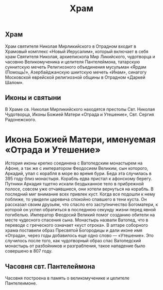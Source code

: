 ﻿---
layout : default
title  : Храм
---
Храм
----
Храм святителя Николая Мирликийского в Отрадном входит в Храмовый комплекс
«Новый Иерусалим», который включает в себя храм Святителя Николая,
архиепископа Мир Ликийского, чудотворца и часовню Великомученика и
целителя Пантелеймона, татарскую суннитскую мечеть Религиозного
объединения мусульман «Ярдам (Помощь)», Азербайджанскую шиитскую мечеть
«Инам», синагогу Московской еврейской религиозной общины в Отрадном
«Даркей Шалом».

Иконы и святыни
---------------
В Храме св. Николая Мирликийского находятся престолы Свт. Николая Чудотворца,
Иконы Божией Матери «Отрада и Утешение», Свт. Сергия Радонежского.

Икона Божией Матери, именуемая «Отрада и Утешение»
==================================================
История иконы крепко соединена с Ватопедским монастырем на Афоне, а так же с
императором Феодосием Великим, сын которого, Аркадий, упал с корабля в море во
время бури. Беда эта случилась в 395 году близ монастыря. Корабль едва пристал
к афонскому берегу. Путники Аркадия тщетно искали бездыханное тело в прибрежной
полосе, совсем уже отчаявшиеся, они хотели вернуться на корабль. В последний миг
внимание всех привлек куст. Когда все подошли к нему поближе, то увидели царевича
спокойно спавшего в тени куста. Он рассказал своим друзьям, что спасло его
заступничество Богоматери, к которой он успел обратиться в последнюю секунду
жизни перед явной погибелью. Император Феодосий Великий помог созданию обители
на месте чудесного спасения сына. Монастырь назвали Ватопед, что в переводе с
греческого означает «куст отрока». В алтаре соборного храма поставили образ
Пресвятой Богородицы и дали иконе имя «Отрада», через годы добавилось еще одно
слово — «Утешение». Это случилось после того, как чудотворный образ спас
Ватопедский монастырь от разбойников и разграбления, такое нападение было
совершено в 807 году.

Часовня свт. Пантелеймона
-------------------------
Часовня построена в память о великомученике и целителе Пантелеимоне.
